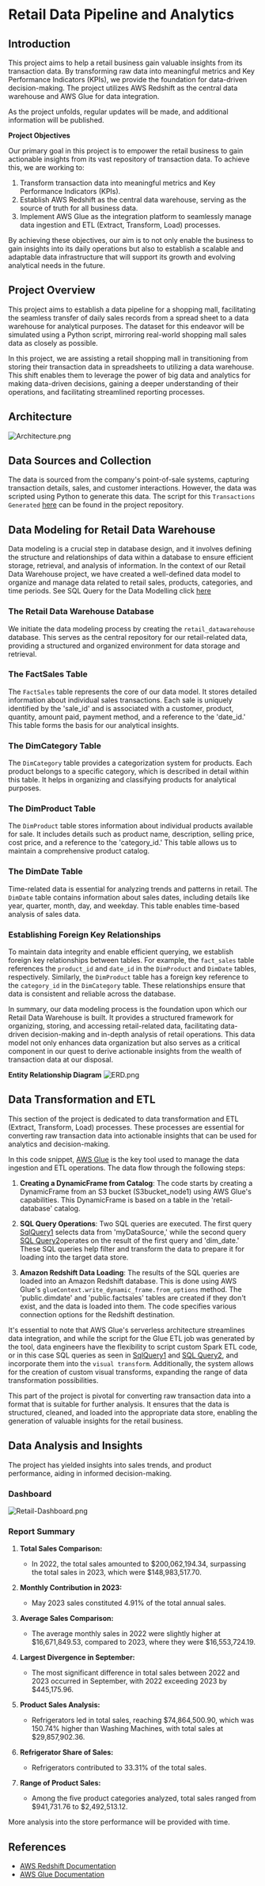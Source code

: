 # Retail Data Pipeline and Analytics

## Introduction

This project aims to help a retail business gain valuable insights from its transaction data. By transforming raw data into meaningful metrics and Key Performance Indicators (KPIs), we provide the foundation for data-driven decision-making. The project utilizes AWS Redshift as the central data warehouse and AWS Glue for data integration.

As the project unfolds, regular updates will be made, and additional information will be published.

**Project Objectives**

Our primary goal in this project is to empower the retail business to gain actionable insights from its vast repository of transaction data. To achieve this, we are working to:

1. Transform transaction data into meaningful metrics and Key Performance Indicators (KPIs).
2. Establish AWS Redshift as the central data warehouse, serving as the source of truth for all business data.
3. Implement AWS Glue as the integration platform to seamlessly manage data ingestion and ETL (Extract, Transform, Load) processes.

By achieving these objectives, our aim is to not only enable the business to gain insights into its daily operations but also to establish a scalable and adaptable data infrastructure that will support its growth and evolving analytical needs in the future.

## Project Overview

This project aims to establish a data pipeline for a shopping mall, facilitating the seamless transfer of daily sales records from a spread sheet to a  data warehouse for analytical purposes. The dataset for this endeavor will be simulated using a Python script, mirroring real-world shopping mall sales data as closely as possible.

In this project, we are assisting a retail shopping mall in transitioning from storing their transaction data in spreadsheets to utilizing a data warehouse. This shift enables them to leverage the power of big data and analytics for making data-driven decisions, gaining a deeper understanding of their operations, and facilitating streamlined reporting processes.

## Architecture

![Architecture.png](Images/Architecture.png)

## Data Sources and Collection

The data is sourced from the company's point-of-sale systems, capturing transaction details, sales, and customer interactions. However, the data was scripted using Python to generate this data. The script for this `Transactions Generated` [here](Code/HistoricalTransactionGenerator.py) can be found in the project 
repository.

## Data Modeling for Retail Data Warehouse

Data modeling is a crucial step in database design, and it involves defining the structure and relationships of data within a database to ensure efficient storage, retrieval, and analysis of information. In the context of our Retail Data Warehouse project, we have created a well-defined data model to organize and manage data related to retail sales, products, categories, and time periods. See SQL Query for the Data Modelling click [here](SQL-statements/redshift-DW-schema.sql)

### The Retail Data Warehouse Database

We initiate the data modeling process by creating the `retail_datawarehouse` database. This serves as the central repository for our retail-related data, providing a structured and organized environment for data storage and retrieval.

### The FactSales Table

The `FactSales` table represents the core of our data model. It stores detailed information about individual sales transactions. Each sale is uniquely identified by the 'sale_id' and is associated with a customer, product, quantity, amount paid, payment method, and a reference to the 'date_id.' This table forms the basis for our analytical insights.

### The DimCategory Table

The `DimCategory` table provides a categorization system for products. Each product belongs to a specific category, which is described in detail within this table. It helps in organizing and classifying products for analytical purposes.

### The DimProduct Table

The `DimProduct` table stores information about individual products available for sale. It includes details such as product name, description, selling price, cost price, and a reference to the 'category_id.' This table allows us to maintain a comprehensive product catalog.

### The DimDate Table

Time-related data is essential for analyzing trends and patterns in retail. The `DimDate` table contains information about sales dates, including details like year, quarter, month, day, and weekday. This table enables time-based analysis of sales data.

### Establishing Foreign Key Relationships

To maintain data integrity and enable efficient querying, we establish foreign key relationships between tables. For example, the `fact_sales` table references the `product_id` and `date_id` in the `DimProduct` and `DimDate` tables, respectively. Similarly, the `DimProduct` table has a foreign key reference to the `category_id` in the `DimCategory` table. These relationships ensure that data is consistent and reliable across the database.

In summary, our data modeling process is the foundation upon which our Retail Data Warehouse is built. It provides a structured framework for organizing, storing, and accessing retail-related data, facilitating data-driven decision-making and in-depth analysis of retail operations. This data model not only enhances data organization but also serves as a critical component in our quest to derive actionable insights from the wealth of transaction data at our disposal.

**Entity Relationship Diagram**
![ERD.png](Images/ERD.png)

## Data Transformation and ETL

This section of the project is dedicated to data transformation and ETL (Extract, Transform, Load) processes. These processes are essential for converting raw transaction data into actionable insights that can be used for analytics and decision-making.

In this code snippet, [AWS Glue](Code/aws-glue-etl-job.py) is the key tool used to manage the data ingestion and ETL operations. The data flow through the following steps:

1. **Creating a DynamicFrame from Catalog**: The code starts by creating a DynamicFrame from an S3 bucket (S3bucket_node1) using AWS Glue's capabilities. This DynamicFrame is based on a table in the 'retail-database' catalog.

2. **SQL Query Operations**: Two SQL queries are executed. The first query [SqlQuery1](SQL-statements/Glue-Transform-SQL-Query/SQL-Query1.sql) selects data from 'myDataSource,' while the second query [SQL Query2](SQL-statements/Glue-Transform-SQL-Query/SQL-Query2.sql)operates on the result of the first query and 'dim_date.' These SQL queries help filter and transform the data to prepare it for loading into the target data store.

3. **Amazon Redshift Data Loading**: The results of the SQL queries are loaded into an Amazon Redshift database. This is done using AWS Glue's `glueContext.write_dynamic_frame.from_options` method. The 'public.dimdate' and 'public.factsales' tables are created if they don't exist, and the data is loaded into them. The code specifies various connection options for the Redshift destination.

It's essential to note that AWS Glue's serverless architecture streamlines data integration, and while the script for the Glue ETL job was generated by the tool, data engineers have the flexibility to script custom Spark ETL code, or in this case SQL queries as seen in [SqlQuery1](SQL-statements/Glue-Transform-SQL-Query/SQL-Query1.sql) and [SQL Query2](SQL-statements/Glue-Transform-SQL-Query/SQL-Query2.sql), and incorporate them into the `visual transform`. Additionally, the system allows for the creation of custom visual transforms, expanding the range of data transformation possibilities.

This part of the project is pivotal for converting raw transaction data into a format that is suitable for further analysis. It ensures that the data is structured, cleaned, and loaded into the appropriate data store, enabling the generation of valuable insights for the retail business.

## Data Analysis and Insights

The project has yielded insights into sales trends, and product performance, aiding in informed decision-making.

### Dashboard

![Retail-Dashboard.png](Images/Retail-Dashboard1.png)

### Report Summary

1. **Total Sales Comparison:**
   - In 2022, the total sales amounted to $200,062,194.34, surpassing the total sales in 2023, which were $148,983,517.70.

2. **Monthly Contribution in 2023:**
   - May 2023 sales constituted 4.91% of the total annual sales.

3. **Average Sales Comparison:**
   - The average monthly sales in 2022 were slightly higher at $16,671,849.53, compared to 2023, where they were $16,553,724.19.

4. **Largest Divergence in September:**
   - The most significant difference in total sales between 2022 and 2023 occurred in September, with 2022 exceeding 2023 by $445,175.96.

5. **Product Sales Analysis:**
   - Refrigerators led in total sales, reaching $74,864,500.90, which was 150.74% higher than Washing Machines, with total sales at $29,857,902.36.

6. **Refrigerator Share of Sales:**
   - Refrigerators contributed to 33.31% of the total sales.

7. **Range of Product Sales:**
   - Among the five product categories analyzed, total sales ranged from $941,731.76 to $2,492,513.12.

More analysis into the store performance will be provided with time.

## References

- [AWS Redshift Documentation](https://aws.amazon.com/redshift/)
- [AWS Glue Documentation](https://aws.amazon.com/glue/)
